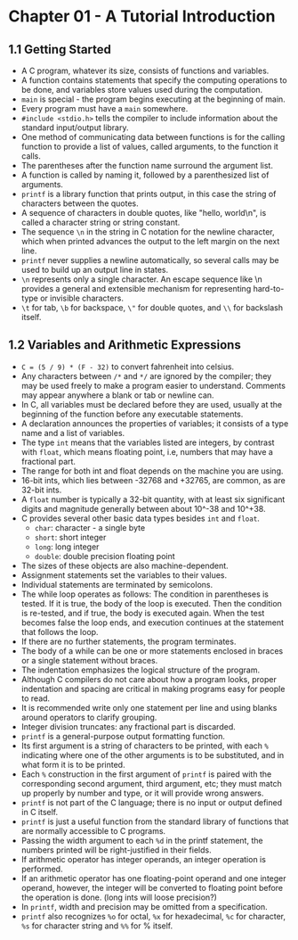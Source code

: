 # Chapter 01 - A Tutorial Introduction

## 1.1 Getting Started

- A C program, whatever its size, consists of functions and variables.
- A function contains statements that specify the computing operations to be
  done, and variables store values used during the computation.
- `main` is special - the program begins executing at the beginning of main.
- Every program must have a `main` somewhere.
- `#include <stdio.h>` tells the compiler to include information about the
  standard input/output library.
- One method of communicating data between functions is for the calling
  function to provide a list of values, called arguments, to the function it
  calls.
- The parentheses after the function name surround the argument list.
- A function is called by naming it, followed by a parenthesized list of
  arguments.
- `printf` is a library function that prints output, in this case the string of
  characters between the quotes.
- A sequence of characters in double quotes, like "hello, world\n", is called a
  character string or string constant.
- The sequence `\n` in the string in C notation for the newline character, which
  when printed advances the output to the left margin on the next line.
- `printf` never supplies a newline automatically, so several calls may be used
  to build up an output line in states.
- `\n` represents only a single character. An escape sequence like \n provides
  a general and extensible mechanism for representing hard-to-type or invisible
  characters.
- `\t` for tab, `\b` for backspace, `\"` for double quotes, and `\\` for
  backslash itself.

## 1.2 Variables and Arithmetic Expressions

- `C = (5 / 9) * (F - 32)` to convert fahrenheit into celsius.
- Any characters between `/*` and `*/` are ignored by the compiler; they may be
  used freely to make a program easier to understand. Comments may appear
  anywhere a blank or tab or newline can.
- In C, all variables must be declared before they are used, usually at the
  beginning of the function before any executable statements.
- A declaration announces the properties of variables; it consists of a type
  name and a list of variables.
- The type `int` means that the variables listed are integers, by contrast with
  `float`, which means floating point, i.e, numbers that may have a fractional
  part.
- The range for both int and float depends on the machine you are using.
- 16-bit ints, which lies between -32768 and +32765, are common, as are 32-bit
  ints.
- A `float` number is typically a 32-bit quantity, with at least six
  significant digits and magnitude generally between about 10^-38 and 10^+38.
- C provides several other basic data types besides `int` and `float`.
  - `char`: character - a single byte
  - `short`: short integer
  - `long`: long integer
  - `double`: double precision floating point
- The sizes of these objects are also machine-dependent.
- Assignment statements set the variables to their values.
- Individual statements are terminated by semicolons.
- The while loop operates as follows: The condition in parentheses is tested.
  If it is true, the body of the loop is executed. Then the condition is
  re-tested, and if true, the body is executed again. When the test becomes
  false the loop ends, and execution continues at the statement that follows
  the loop.
- If there are no further statements, the program terminates.
- The body of a while can be one or more statements enclosed in braces or a
  single statement without braces.
- The indentation emphasizes the logical structure of the program.
- Although C compilers do not care about how a program looks, proper
  indentation and spacing are critical in making programs easy for people to
  read.
- It is recommended write only one statement per line and using blanks around
  operators to clarify grouping.
- Integer division truncates: any fractional part is discarded.
- `printf` is a general-purpose output formatting function.
- Its first argument is a string of characters to be printed, with each `%`
  indicating where one of the other arguments is to be substituted, and in what
  form it is to be printed.
- Each `%` construction in the first argument of `printf` is paired with the
  corresponding second argument, third argument, etc; they must match up
  properly by number and type, or it will provide wrong answers.
- `printf` is not part of the C language; there is no input or output defined
  in C itself.
- `printf` is just a useful function from the standard library of functions
  that are normally accessible to C programs.
- Passing the width argument to each `%d` in the printf statement, the numbers
  printed will be right-justified in their fields.
- If arithmetic operator has integer operands, an integer operation is
  performed.
- If an arithmetic operator has one floating-point operand and one integer
  operand, however, the integer will be converted to floating point before the
  operation is done. (long ints will loose precision?)
- In `printf`, width and precision may be omitted from a specification.
- `printf` also recognizes `%o` for octal, `%x` for hexadecimal, `%c` for
  character, `%s` for character string and `%%` for % itself.
